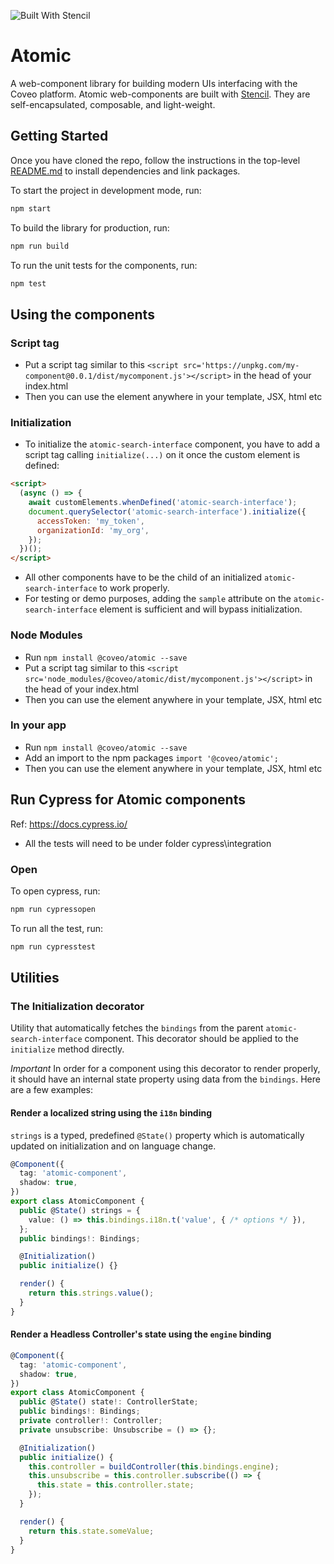 ![Built With Stencil](https://img.shields.io/badge/-Built%20With%20Stencil-16161d.svg?logo=data%3Aimage%2Fsvg%2Bxml%3Bbase64%2CPD94bWwgdmVyc2lvbj0iMS4wIiBlbmNvZGluZz0idXRmLTgiPz4KPCEtLSBHZW5lcmF0b3I6IEFkb2JlIElsbHVzdHJhdG9yIDE5LjIuMSwgU1ZHIEV4cG9ydCBQbHVnLUluIC4gU1ZHIFZlcnNpb246IDYuMDAgQnVpbGQgMCkgIC0tPgo8c3ZnIHZlcnNpb249IjEuMSIgaWQ9IkxheWVyXzEiIHhtbG5zPSJodHRwOi8vd3d3LnczLm9yZy8yMDAwL3N2ZyIgeG1sbnM6eGxpbms9Imh0dHA6Ly93d3cudzMub3JnLzE5OTkveGxpbmsiIHg9IjBweCIgeT0iMHB4IgoJIHZpZXdCb3g9IjAgMCA1MTIgNTEyIiBzdHlsZT0iZW5hYmxlLWJhY2tncm91bmQ6bmV3IDAgMCA1MTIgNTEyOyIgeG1sOnNwYWNlPSJwcmVzZXJ2ZSI%2BCjxzdHlsZSB0eXBlPSJ0ZXh0L2NzcyI%2BCgkuc3Qwe2ZpbGw6I0ZGRkZGRjt9Cjwvc3R5bGU%2BCjxwYXRoIGNsYXNzPSJzdDAiIGQ9Ik00MjQuNywzNzMuOWMwLDM3LjYtNTUuMSw2OC42LTkyLjcsNjguNkgxODAuNGMtMzcuOSwwLTkyLjctMzAuNy05Mi43LTY4LjZ2LTMuNmgzMzYuOVYzNzMuOXoiLz4KPHBhdGggY2xhc3M9InN0MCIgZD0iTTQyNC43LDI5Mi4xSDE4MC40Yy0zNy42LDAtOTIuNy0zMS05Mi43LTY4LjZ2LTMuNkgzMzJjMzcuNiwwLDkyLjcsMzEsOTIuNyw2OC42VjI5Mi4xeiIvPgo8cGF0aCBjbGFzcz0ic3QwIiBkPSJNNDI0LjcsMTQxLjdIODcuN3YtMy42YzAtMzcuNiw1NC44LTY4LjYsOTIuNy02OC42SDMzMmMzNy45LDAsOTIuNywzMC43LDkyLjcsNjguNlYxNDEuN3oiLz4KPC9zdmc%2BCg%3D%3D&colorA=16161d&style=flat-square)

# Atomic

A web-component library for building modern UIs interfacing with the Coveo platform. Atomic web-components are built with [Stencil](https://stenciljs.com/docs/introduction). They are self-encapsulated, composable, and light-weight.

## Getting Started

Once you have cloned the repo, follow the instructions in the top-level [README.md](https://bitbucket.org/coveord/ui-kit/src/master/README.md) to install dependencies and link packages.

To start the project in development mode, run:

```bash
npm start
```

To build the library for production, run:

```bash
npm run build
```

To run the unit tests for the components, run:

```bash
npm test
```

## Using the components

### Script tag

- Put a script tag similar to this `<script src='https://unpkg.com/my-component@0.0.1/dist/mycomponent.js'></script>` in the head of your index.html
- Then you can use the element anywhere in your template, JSX, html etc

### Initialization

- To initialize the `atomic-search-interface` component, you have to add a script tag calling `initialize(...)` on it once the custom element is defined:
```html
<script>
  (async () => {
    await customElements.whenDefined('atomic-search-interface');
    document.querySelector('atomic-search-interface').initialize({
      accessToken: 'my_token',
      organizationId: 'my_org',
    });
  })();
</script>
```
- All other components have to be the child of an initialized `atomic-search-interface` to work properly.
- For testing or demo purposes, adding the `sample` attribute on the `atomic-search-interface` element is sufficient and will bypass initialization.

### Node Modules

- Run `npm install @coveo/atomic --save`
- Put a script tag similar to this `<script src='node_modules/@coveo/atomic/dist/mycomponent.js'></script>` in the head of your index.html
- Then you can use the element anywhere in your template, JSX, html etc

### In your app

- Run `npm install @coveo/atomic --save`
- Add an import to the npm packages `import '@coveo/atomic';`
- Then you can use the element anywhere in your template, JSX, html etc

## Run Cypress for Atomic components

Ref: https://docs.cypress.io/

- All the tests will need to be under folder cypress\integration

### Open

To open cypress, run:

```sh
npm run cypressopen
```

To run all the test, run:

```sh
npm run cypresstest
```

## Utilities

### The Initialization decorator

Utility that automatically fetches the `bindings` from the parent `atomic-search-interface` component. This decorator should be applied to the `initialize` method directly. 

*Important* In order for a component using this decorator to render properly, it should have an internal state property using data from the `bindings`. Here are a few examples:

#### Render a localized string using the `i18n` binding

`strings` is a typed, predefined `@State()` property which is automatically updated on initialization and on language change.

```typescript
@Component({
  tag: 'atomic-component',
  shadow: true,
})
export class AtomicComponent {
  public @State() strings = {
    value: () => this.bindings.i18n.t('value', { /* options */ }),
  };
  public bindings!: Bindings;

  @Initialization()
  public initialize() {}

  render() {
    return this.strings.value();
  }
}
```

#### Render a Headless Controller's state using the `engine` binding

```typescript
@Component({
  tag: 'atomic-component',
  shadow: true,
})
export class AtomicComponent {
  public @State() state!: ControllerState;
  public bindings!: Bindings;
  private controller!: Controller;
  private unsubscribe: Unsubscribe = () => {};

  @Initialization()
  public initialize() {
    this.controller = buildController(this.bindings.engine);
    this.unsubscribe = this.controller.subscribe(() => {
      this.state = this.controller.state;
    });
  }

  render() {
    return this.state.someValue;
  }
}
```